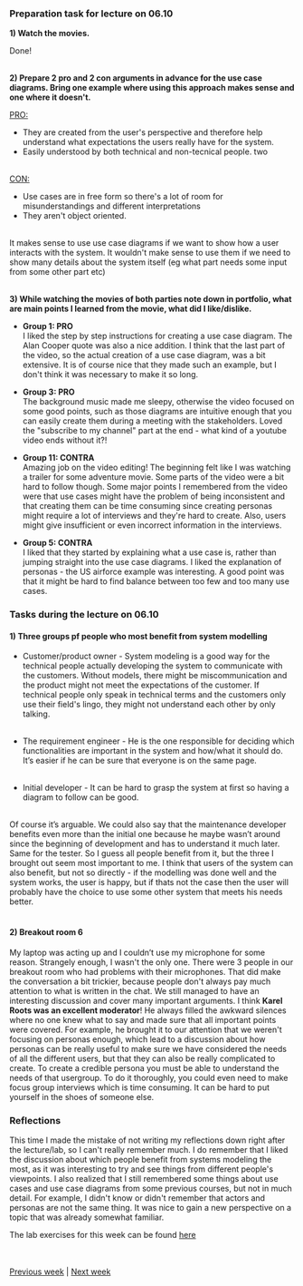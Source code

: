 ### Preparation task for lecture on 06.10

**1) Watch the movies.**<br>

Done! <br><br>

**2) Prepare 2 pro and 2 con arguments in advance for the use case diagrams. Bring one example where using this approach makes sense and one where it doesn't.**<br>

<ins>PRO:</ins><br>
- They are created from the user's perspective and therefore help understand what expectations the users really have for the system.<br>
- Easily understood by both technical and non-tecnical people. two<br><br>

<ins>CON:</ins><br>
- Use cases are in free form so there's a lot of room for misunderstandings and different interpretations<br>
- They aren't object oriented. <br><br>

It makes sense to use use case diagrams if we want to show how a user interacts with the system. It wouldn't make sense to use them if we need to show many details about the system itself (eg what part needs some input from some other part etc)<br><br>

**3) While watching the movies of both parties note down in portfolio, what are main points I learned from the movie, what did I like/dislike.**<br>

* **Group 1: PRO** <br>
I liked the step by step instructions for creating a use case diagram. The Alan Cooper quote was also a nice addition. I think that the last part of the video, so the actual 
creation of a use case diagram, was a bit extensive. It is of course nice that they made such an example, but I don't think it was necessary to make it so long.<br>


* **Group 3: PRO** <br>
The background music made me sleepy, otherwise the video focused on some good points, such as those diagrams are intuitive enough that you can easily create them during a meeting with 
the stakeholders. Loved the "subscribe to my channel" part at the end - what kind of a youtube video ends without it?!<br>

* **Group 11: CONTRA** <br>
Amazing job on the video editing! The beginning felt like I was watching a trailer for some adventure movie. Some parts of the video were a bit hard to follow though. Some
 major points I remembered from the video were that use cases might have the problem of being inconsistent and that creating them can be time consuming since creating personas
 might require a lot of interviews and they're hard to create. Also, users might give insufficient or even incorrect information in the interviews.<br>
 
 * **Group 5: CONTRA** <br>
I liked that they started by explaining what a use case is, rather than jumping straight into the use case diagrams. I liked the explanation of personas - the US airforce example was interesting.
A good point was that it might be hard to find balance between too few and too many use cases.<br>

### Tasks during the lecture on 06.10

#### 1) Three groups pf people who most benefit from system modelling

- Customer/product owner - System modeling is a good way for the technical people actually developing the system to communicate with the customers. 
Without models, there might be miscommunication and the product might not meet the expectations of the customer.
If technical people only speak in technical terms and the customers only use their field's lingo, they might not understand each other by only talking.<br><br>

- The requirement engineer - He is the one responsible for deciding which functionalities are important in the system and how/what it should do. 
It’s easier if he can be sure that everyone is on the same page.<br><br>

- Initial developer - It can be hard to grasp the system at first so having a diagram to follow can be good.<br><br>

Of course it’s arguable. We could also say that the maintenance developer benefits even more than the initial one because he maybe wasn’t around since the beginning of development and has to understand it much later. 
Same for the tester. So I guess all people benefit from it, but the three I brought out seem most important to me. I think that users of the system can also benefit, but not so directly - if the modelling was done well and the system works, the user is happy, but if thats not the case then the user will probably have the choice to use some other system that meets his needs better.<br><br>


#### 2) Breakout room 6

My laptop was acting up and I couldn’t use my microphone for some reason. Strangely enough, I wasn't the only one. There were 3 people in our breakout room who had problems with their microphones.
That did make the conversation a bit trickier, because people don't always pay much attention to what is written in the chat. We still managed to have an interesting discussion
and cover many important arguments. I think **Karel Roots was an excellent moderator**! He always filled the awkward silences where no one knew what to say and made sure that all important points were covered.
For example, he brought it to our attention that we weren't focusing on personas enough, which lead to a discussion about how personas can be really useful to make sure we have
considered the needs of all the different users, but that they can also be really complicated to create. To create a credible persona you must be able to understand the needs of
that usergroup. To do it thoroughly, you could even need to make focus group interviews which is time consuming. It can be hard to put yourself in the shoes of someone else. 


### Reflections

This time I made the mistake of not writing my reflections down right after the lecture/lab, so I can't really remember much. I do remember that I liked the discussion about which people benefit from systems modeling the most, as it was interesting to try and see things from different people's viewpoints. I also realized that I still remembered some things about use cases and use case diagrams from some previous courses, but not in much detail. For example, I didn't know or didn't remember that actors and personas are not the same thing. It was nice to gain a new perspective on a topic that was already somewhat familiar. 

The lab exercises for this week can be found [here](/team/Lab_06.10_tasks.md)

<br><br>
[Previous week](/Ida_Maria_Orula/week_4.md) | [Next week](/Ida_Maria_Orula/week_6.md)
